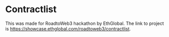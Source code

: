 # Contractlist
This was made for RoadtoWeb3 hackathon by EthGlobal. The link to project is https://showcase.ethglobal.com/roadtoweb3/contractlist.
